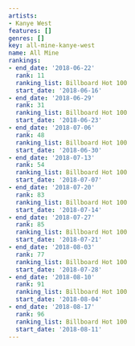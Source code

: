 ```yaml
---
artists:
- Kanye West
features: []
genres: []
key: all-mine-kanye-west
name: All Mine
rankings:
- end_date: '2018-06-22'
  rank: 11
  ranking_list: Billboard Hot 100
  start_date: '2018-06-16'
- end_date: '2018-06-29'
  rank: 31
  ranking_list: Billboard Hot 100
  start_date: '2018-06-23'
- end_date: '2018-07-06'
  rank: 48
  ranking_list: Billboard Hot 100
  start_date: '2018-06-30'
- end_date: '2018-07-13'
  rank: 54
  ranking_list: Billboard Hot 100
  start_date: '2018-07-07'
- end_date: '2018-07-20'
  rank: 83
  ranking_list: Billboard Hot 100
  start_date: '2018-07-14'
- end_date: '2018-07-27'
  rank: 85
  ranking_list: Billboard Hot 100
  start_date: '2018-07-21'
- end_date: '2018-08-03'
  rank: 77
  ranking_list: Billboard Hot 100
  start_date: '2018-07-28'
- end_date: '2018-08-10'
  rank: 91
  ranking_list: Billboard Hot 100
  start_date: '2018-08-04'
- end_date: '2018-08-17'
  rank: 96
  ranking_list: Billboard Hot 100
  start_date: '2018-08-11'
---
```


